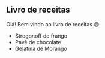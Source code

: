 ## Livro de receitas

Olá! Bem vindo ao livro de receitas :smile: 

- Strogonoff de frango
- Pavê de chocolate
- Gelatina de Morango
